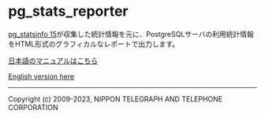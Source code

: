 # pg_stats_reporter

[pg_statsinfo 15](https://github.com/ossc-db/pg_statsinfo/)が収集した統計情報を元に、PostgreSQLサーバの利用統計情報をHTML形式のグラフィカルなレポートで出力します。

[日本語のマニュアルはこちら](/html/pg_stats_reporter/doc/pg_stats_reporter-ja.md)

[English version here](/html/pg_stats_reporter/doc/pg_stats_reporter.md)

-----
Copyright (c) 2009-2023, NIPPON TELEGRAPH AND TELEPHONE CORPORATION
